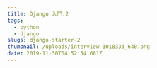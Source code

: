 ```yaml
---
title: Django 入門:2
tags: 
  - python
  - django
slugs: django-starter-2
thumbnail: /uploads/interview-1018333_640.png
date: 2019-11-30T04:52:54.681Z
---
```

